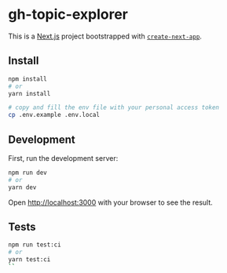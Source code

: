 # gh-topic-explorer

This is a [Next.js](https://nextjs.org/) project bootstrapped with [`create-next-app`](https://github.com/vercel/next.js/tree/canary/packages/create-next-app).

## Install

```bash
npm install
# or
yarn install

# copy and fill the env file with your personal access token
cp .env.example .env.local
```

## Development

First, run the development server:

```bash
npm run dev
# or
yarn dev
```

Open [http://localhost:3000](http://localhost:3000) with your browser to see the result.

## Tests

```bash
npm run test:ci
# or
yarn test:ci
``
